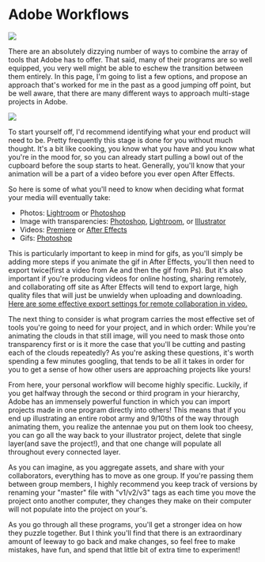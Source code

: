 # Adobe Workflows

![](https://files.slack.com/files-pri/T0HTW3H0V-F012B9FJAF5/creatingworkflows.png?pub_secret=9a0fe2707a)

There are an absolutely dizzying number of ways to combine the array of tools that Adobe has to offer. That said, many of their programs are so well equipped, you very well might be able to eschew the transition between them entirely. In this page, I'm going to list a few options, and propose an approach that's worked for me in the past as a good jumping off point, but be well aware, that there are many different ways to approach multi-stage projects in Adobe.

![](https://files.slack.com/files-pri/T0HTW3H0V-F012PMQ8989/adobe_mashup.png?pub_secret=28032afd26)

To start yourself off, I'd recommend identifying what your end product will need to be. Pretty frequently this stage is done for you without much thought. It's a bit like cooking, you know what you have and you know what you're in the mood for, so you can already start pulling a bowl out of the cupboard before the soup starts to heat. Generally, you'll know that your animation will be a part of a video before you ever open After Effects.

So here is some of what you'll need to know when deciding what format your media will eventually take:

  - Photos: [Lightroom](https://helpx.adobe.com/lightroom-classic/help/exporting-photos-basic-workflow.html) or [Photoshop](https://helpx.adobe.com/photoshop/using/saving-files-graphics-formats.html)
  - Image with transparencies: [Photoshop](https://www.youtube.com/watch?v=-HEZuF0QZig), [Lightroom](https://www.naturettl.com/export-png-files-lightroom/), or [Illustrator](https://99designs.com/blog/design-tutorials/tutorial-create-png-files/)
  - Videos: [Premiere](https://www.youtube.com/watch?v=yr6lHWwTGl8) or [After Effects](https://helpwiki.evergreen.edu/wiki/index.php/Exporting_Video_from_After_Effects)
  - Gifs: [Photoshop](https://helpx.adobe.com/photoshop/how-to/make-animated-gif.html)

This is particularly important to keep in mind for gifs, as you'll simply be adding more steps if you animate the gif in After Effects, you'll then need to export twice(first a video from Ae and then the gif from Ps). But it's also important if you're producing videos for online hosting, sharing remotely, and collaborating off site as After Effects will tend to export large, high quality files that will just be unwieldy when uploading and downloading. [Here are some effective export settings for remote collaboration in video.](https://helpx.adobe.com/premiere-pro/how-to/export-video-share-social-media.html)



The next thing to consider is what program carries the most effective set of tools you're going to need for your project, and in which order: While you're animating the clouds in that still image, will you need to mask those onto transparency first or is it more the case that you'll be cutting and pasting each of the clouds repeatedly? As you're asking these questions, it's worth spending a few minutes googling, that tends to be all it takes in order for you to get a sense of how other users are approaching projects like yours!



From here, your personal workflow will become highly specific. Luckily, if you get halfway through the second or third program in your hierarchy, Adobe has an immensely powerful function in which you can import projects made in one program directly into others! This means that if you end up illustrating an entire robot army and 9/10ths of the way through animating them, you realize the antennae you put on them look too cheesy, you can go all the way back to your illustrator project, delete that single layer(and save the project!), and that one change will populate all throughout every connected layer.



As you can imagine, as you aggregate assets, and share with your collaborators, everything has to move as one group. If you're passing them between group members, I highly recommend you keep track of versions by renaming your "master" file with "v1/v2/v3" tags as each time you move the project onto another computer, they changes they make on their computer will not populate into the project on your's.



As you go through all these programs, you'll get a stronger idea on how they puzzle together. But I think you'll find that there is an extraordinary amount of leeway to go back and make changes, so feel free to make mistakes, have fun, and spend that little bit of extra time to experiment!
